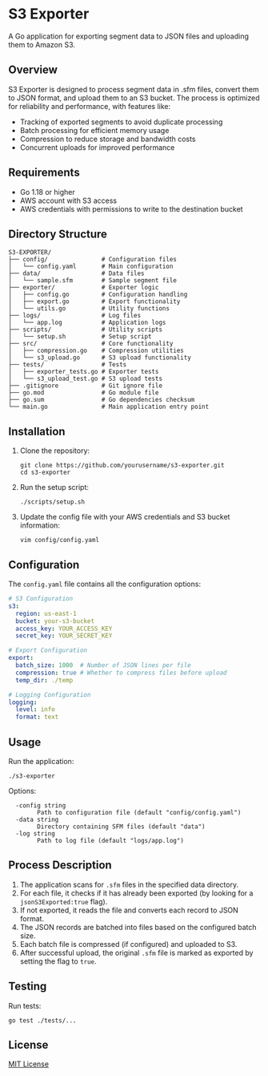 # S3 Exporter

A Go application for exporting segment data to JSON files and uploading them to Amazon S3.

## Overview

S3 Exporter is designed to process segment data in .sfm files, convert them to JSON format, and upload them to an S3 bucket. The process is optimized for reliability and performance, with features like:

- Tracking of exported segments to avoid duplicate processing
- Batch processing for efficient memory usage
- Compression to reduce storage and bandwidth costs
- Concurrent uploads for improved performance

## Requirements

- Go 1.18 or higher
- AWS account with S3 access
- AWS credentials with permissions to write to the destination bucket

## Directory Structure

```
S3-EXPORTER/
├── config/               # Configuration files
│   └── config.yaml       # Main configuration
├── data/                 # Data files
│   └── sample.sfm        # Sample segment file
├── exporter/             # Exporter logic
│   ├── config.go         # Configuration handling
│   ├── export.go         # Export functionality
│   └── utils.go          # Utility functions
├── logs/                 # Log files
│   └── app.log           # Application logs
├── scripts/              # Utility scripts
│   └── setup.sh          # Setup script
├── src/                  # Core functionality
│   ├── compression.go    # Compression utilities
│   └── s3_upload.go      # S3 upload functionality
├── tests/                # Tests
│   ├── exporter_tests.go # Exporter tests
│   └── s3_upload_test.go # S3 upload tests
├── .gitignore            # Git ignore file
├── go.mod                # Go module file
├── go.sum                # Go dependencies checksum
└── main.go               # Main application entry point
```

## Installation

1. Clone the repository:
   ```
   git clone https://github.com/yourusername/s3-exporter.git
   cd s3-exporter
   ```

2. Run the setup script:
   ```
   ./scripts/setup.sh
   ```

3. Update the config file with your AWS credentials and S3 bucket information:
   ```
   vim config/config.yaml
   ```

## Configuration

The `config.yaml` file contains all the configuration options:

```yaml
# S3 Configuration
s3:
  region: us-east-1
  bucket: your-s3-bucket
  access_key: YOUR_ACCESS_KEY
  secret_key: YOUR_SECRET_KEY

# Export Configuration
export:
  batch_size: 1000  # Number of JSON lines per file
  compression: true # Whether to compress files before upload
  temp_dir: ./temp

# Logging Configuration
logging:
  level: info
  format: text
```

## Usage

Run the application:

```
./s3-exporter
```

Options:

```
  -config string
        Path to configuration file (default "config/config.yaml")
  -data string
        Directory containing SFM files (default "data")
  -log string
        Path to log file (default "logs/app.log")
```

## Process Description

1. The application scans for `.sfm` files in the specified data directory.
2. For each file, it checks if it has already been exported (by looking for a `jsonS3Exported:true` flag).
3. If not exported, it reads the file and converts each record to JSON format.
4. The JSON records are batched into files based on the configured batch size.
5. Each batch file is compressed (if configured) and uploaded to S3.
6. After successful upload, the original `.sfm` file is marked as exported by setting the flag to `true`.

## Testing

Run tests:

```
go test ./tests/...
```

## License

[MIT License](LICENSE)